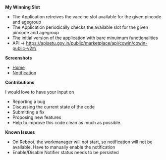 **My Winning Slot**
- The Application retreives the vaccine slot available for the given pincode and agegroup
- The Application periodically checks the available slot for the given pincode and agegroup
- The initial version of the application with bare minuimum functionalities
- API -> https://apisetu.gov.in/public/marketplace/api/cowin/cowin-public-v2#/


**Screenshots**
- [Home](https://gitlab.com/herle.sanjay/my-winning-slot/-/blob/master/files/home.png)
- [Notification](https://gitlab.com/herle.sanjay/my-winning-slot/-/blob/master/files/notification.png)


**Contributions**

I would love to have your input on
- Reporting a bug
- Discussing the current state of the code
- Submitting a fix
- Proposing new features
- Help to improve this code clean as much as possible. 

**Known Issues**
 - On Reboot, the workmanager will not start, so notification will not be available. Have to manually enable the notification
 - Enable/Disable Notifier status needs to be persisted
